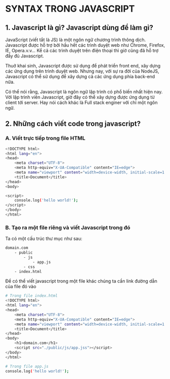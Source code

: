 # SYNTAX TRONG JAVASCRIPT

## 1. Javascript là gì? Javascript dùng để làm gì?
JavaScript (viết tắt là JS) là một ngôn ngữ chương trình thông dịch. Javascript được hỗ trợ bởi hầu hết các trình duyệt web như Chrome, Firefox, IE, Opera.v.v… Kể cả các trình duyệt trên điện thoại thì giờ cũng đã hỗ trợ đầy đủ Javascript.

Thuở khai sinh, Javascript được sử dụng để phát triển front end, xây dựng các ứng dụng trên trình duyệt web. Nhưng nay, với sự ra đời của NodeJS, Javascript có thể sử dụng để xây dựng cả các ứng dụng phía back-end nữa.

Có thể nói rằng, Javascript là ngôn ngữ lập trình có phổ biến nhất hiện nay. Với lập trình viên Javascript, giờ đây có thể xây dựng được ứng dụng từ client tới server. Hay nói cách khác là Full stack enginer với chỉ một ngôn ngữ.

## 2. Những cách viết code trong javascript?

### A. Viết trực tiếp trong file HTML
```bash
<!DOCTYPE html>
<html lang="en">
<head>
    <meta charset="UTF-8">
    <meta http-equiv="X-UA-Compatible" content="IE=edge">
    <meta name="viewport" content="width=device-width, initial-scale=1.0">
    <title>Document</title>
</head>
<body>

<script>
    console.log('hello world!');
</script>
</body>
</html>
```

### B. Tạo ra một file riêng và viết Javascript trong đó
Ta có một cấu trúc thư mục như sau:

```bash
domain.com
    - public
        - js
            - app.js
        - css
    - index.html
```

Để có thể viết javascript trong một file khác chúng ta cần link đường dẫn của file đó vào

```bash
# Trong file index.html
<!DOCTYPE html>
<html lang="en">
<head>
    <meta charset="UTF-8">
    <meta http-equiv="X-UA-Compatible" content="IE=edge">
    <meta name="viewport" content="width=device-width, initial-scale=1.0">
    <title>Document</title>
</head>
<body>
    <h1>domain.com</h1>
    <script src="./public/js/app.jss"></script>
</body>
</html>

# Trong file app.js
console.log('hello world!');
```
